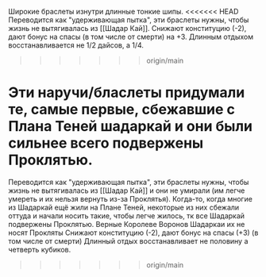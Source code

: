 
Широкие браслеты изнутри длинные тонкие шипы.
<<<<<<< HEAD
Переводится как "удерживающая пытка", эти браслеты нужны, чтобы жизнь не вытягивалась из [[Шадар Кай]]. 
Снижают конституцию (-2), дают бонус на спасы (в том числе от смерти) на +3. Длинным отдыхом восстанавливается не 1/2 дайсов, а 1/4.


>>>>>>> origin/main

Эти наручи/бласлеты придумали те, самые первые, сбежавшие с Плана Теней шадаркай и они были сильнее всего подвержены Проклятью.
=======
Переводится как "удерживающая пытка", эти браслеты нужны, чтобы жизнь не вытягивалась из [[Шадар Кай]] и они не умирали (им легче умереть и их нельзя вернуть из-за Проклятья).
Когда-то, когда многие из Шадаркай ещё жили на Плане Теней, некоторые из них сбежали оттуда и начали носить такие, чтобы легче жилось, тк все Шадаркай подвержены Проклятью. 
Верные Королеве Воронов Шадаркаи их не носят
Прокляты
Снижают конституцию (-2), дают бонус на спасы (+3) (в том числе от смерти)
Длинный отдых восстанавливает не половину а четверть кубиков.

>>>>>>> origin/main
